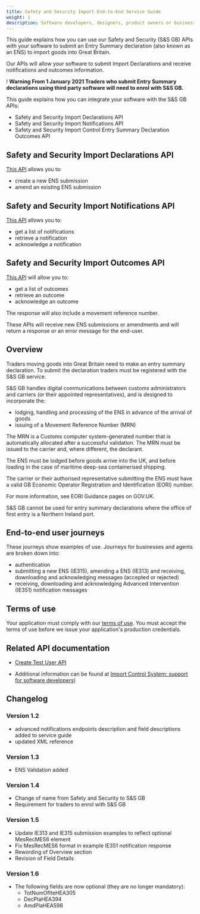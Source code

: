 ```yaml
---
title: Safety and Security Import End-to-End Service Guide
weight: 1
description: Software developers, designers, product owners or business analysts.
---
```


This guide explains how you can use our Safety and Security (S&S GB) APIs with your software to submit an Entry Summary declaration (also known as an ENS) to import goods into Great Britain.

Our APIs will allow your software to submit Import Declarations and receive notifications and outcomes information.

<div class="govuk-warning-text">
  <span class="govuk-warning-text__icon" aria-hidden="true">!</span>
  <strong class="govuk-warning-text__text">
    <span class="govuk-warning-text__assistive">Warning</span>
    From 1 January 2021 Traders who submit Entry Summary declarations using third party software will need to enrol with S&S GB.
  </strong>
</div>

This guide explains how you can integrate your software with the S&S GB APIs:

* Safety and Security Import Declarations API
* Safety and Security Import Notifications API
* Safety and Security Import Control Entry Summary Declaration Outcomes API

## Safety and Security Import Declarations API
<a href="https://developer.service.hmrc.gov.uk/api-documentation/docs/api/service/import-control-entry-declaration-store/1.0">This API</a> allows you to:

* create a new ENS submission
* amend an existing ENS submission

## Safety and Security Import Notifications API
<a href="https://developer.service.hmrc.gov.uk/api-documentation/docs/api/service/import-control-entry-declaration-intervention/1.0">This API</a> allows you to:

* get a list of notifications
* retrieve a notification
* acknowledge a notification

## Safety and Security Import Outcomes API
<a href="https://developer.service.hmrc.gov.uk/api-documentation/docs/api/service/import-control-entry-declaration-outcome/1.0">This API</a> will allow you to:

* get a list of outcomes
* retrieve an outcome
* acknowledge an outcome

The response will also include a movement reference number.

These APIs will receive new ENS submissions or amendments and will return a response or an error message for the end-user.

## Overview
Traders moving goods into Great Britain need to make an entry summary declaration. To submit the declaration traders must be registered with the S&S GB service.

S&S GB handles digital communications between customs administrators and carriers (or their appointed representatives), and is designed to incorporate the:

* lodging, handling and processing of the ENS in advance of the arrival of goods
* issuing of a Movement Reference Number (MRN)

The MRN is a Customs computer system-generated number that is automatically allocated after a successful validation. The MRN must be issued to the carrier and, where different, the declarant.

The ENS must be lodged before goods arrive into the UK, and before loading in the case of maritime deep-sea containerised shipping.

The carrier or their authorised representative submitting the ENS must have a valid GB Economic Operator Registration and Identification (EORI) number.

For more information, see EORI Guidance pages on GOV.UK.

S&S GB cannot be used for entry summary declarations where the office of first entry is a Northern Ireland port.

## End-to-end user journeys

These journeys show examples of use. Journeys for businesses and agents are broken down into:

* authentication
* submitting a new ENS (IE315), amending a ENS (IE313) and receiving, downloading and acknowledging messages (accepted or rejected)
* receiving, downloading and acknowledging Advanced Intervention (IE351) notification messages

## Terms of use

Your application must comply with our [terms of use](https://developer.service.hmrc.gov.uk/api-documentation/docs/terms-of-use). You must accept the terms of use before we issue your application's production credentials.

## Related API documentation
<!--- Section owner: MTD Programme --->

* [Create Test User API](https://developer.service.hmrc.gov.uk/api-documentation/docs/api/service/api-platform-test-user/1.0)

* Additional information can be found at
  [Import Control System: support for software developers](https://www.gov.uk/government/collections/import-control-system-support-for-software-developers))

<!-- add the change log here -->
## Changelog

### Version 1.2

* advanced notifications endpoints description and field descriptions added to service guide
* updated XML reference

### Version 1.3

* ENS Validation added

### Version 1.4
* Change of name from Safety and Security to S&S GB
* Requirement for traders to enrol with S&S GB

### Version 1.5
* Update IE313 and IE315 submission examples to reflect optional MesRecMES6 element
* Fix MesRecMES6 format in example IE351 notification response
* Rewording of Overview section
* Revision of Field Details

### Version 1.6
* The following fields are now optional (they are no longer mandatory):
    - TotNumOfIteHEA305
    - DecPlaHEA394
    - AmdPlaHEA598

